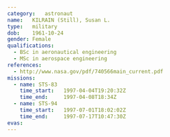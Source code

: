 ```yaml
---
category:	astronaut
name:	KILRAIN (Still), Susan L.
type:	military
dob:	1961-10-24
gender:	Female
qualifications:
  - BSc in aeronautical engineering
  - MSc in aerospace engineering
references:
  - http://www.nasa.gov/pdf/740566main_current.pdf
missions:
  - name: STS-83
    time_start:   1997-04-04T19:20:32Z
    time_end:     1997-04-08T18:34Z
  - name: STS-94
    time_start:   1997-07-01T18:02:02Z
    time_end:     1997-07-17T10:47:30Z
evas:
---
```

